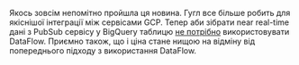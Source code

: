Якось зовсім непомітно пройшла ця новина. Гугл все більше робить для якіснішої інтеграції між сервісами GCP. Тепер аби зібрати near real-time дані з PubSub сервісу у BigQuery таблицю [не потрібно](https://cloud.google.com/blog/products/data-analytics/pub-sub-launches-direct-path-to-bigquery-for-streaming-analytics) використовувати DataFlow. Приємно також, що і ціна стане нищою на відміну від попереднього підходу з використання DataFlow. 